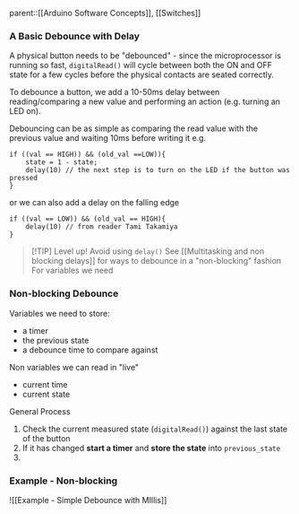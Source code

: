 parent::[[Arduino Software Concepts]], [[Switches]]

### A Basic Debounce with Delay

A physical button needs to be "debounced" - since the microprocessor is running so fast, `digitalRead()` will cycle between both the ON and OFF state for a few cycles before the physical contacts are seated correctly.

To debounce a button, we add a 10-50ms delay between reading/comparing a new value and performing an action (e.g. turning an LED on). 

Debouncing can be as simple as comparing the read value with the previous value and waiting 10ms before writing it e.g. 

```
if ((val == HIGH)) && (old_val ==LOW)){
	state = 1 - state;
	delay(10) // the next step is to turn on the LED if the button was pressed
}
```

or we can also add a delay on the falling edge

```
if ((val == LOW)) && (old_val == HIGH){
	delay(10) // from reader Tami Takamiya
}
```

> [!TIP] Level up! Avoid using `delay()`
> See [[Multitasking and non blocking delays]] for ways to debounce in a "non-blocking" fashion
For variables we need

### Non-blocking Debounce

Variables we need to store:
- a timer
- the previous state
- a debounce time to compare against

Non variables we can read in "live"
- current time
- current state

General Process
1. Check the current measured state (`digitalRead()`) against the last state of the button
2. If it has changed **start a timer** and **store the state** into `previous_state`
3. 

### Example - Non-blocking

![[Example - Simple Debounce with MIllis]]
